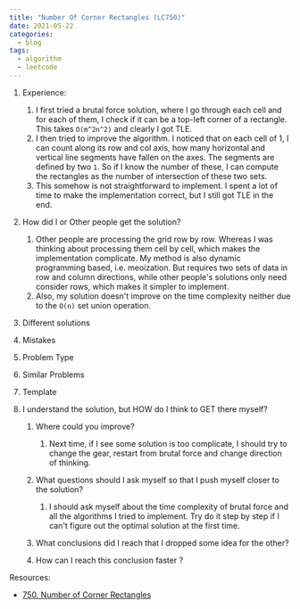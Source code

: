 ```yaml
---
title: "Number Of Corner Rectangles (LC750)"
date: 2021-05-22
categories:
  - blog
tags:
  - algorithm
  - leetcode
---
```


1. Experience:
    1. I first tried a brutal force solution, where I go through each cell and for each of them, I check if it can be a top-left corner of a rectangle. This takes `O(m^2n^2)` and clearly I got TLE.
    2. I then tried to improve the algorithm. I noticed that on each cell of 1, I can count along its row and col axis, how many horizontal and vertical line segments have fallen on the axes. The segments are defined by two `1`. So if I know the number of these, I can compute the rectangles as the number of intersection of these two sets.
    3. This somehow is not straightforward to implement. I spent a lot of time to make the implementation correct, but I still got TLE in the end. 

2. How did I or Other people get the solution? 
    1. Other people are processing the grid row by row. Whereas I was thinking about processing them cell by cell, which makes the implementation complicate. My method is also dynamic programming based, i.e. meoization. But requires two sets of data in row and column directions, while other people's solutions only need consider rows, which makes it simpler to implement.
    2. Also, my solution doesn't improve on the time complexity neither due to the `O(n)` set union operation. 

3. Different solutions

4. Mistakes

5. Problem Type
    
6. Similar Problems

7. Template

8. I understand the solution, but HOW do I think to GET there myself?
    1. Where could you improve?
        1. Next time, if I see some solution is too complicate, I should try to change the gear, restart from brutal force and change direction of thinking. 

    2. What questions should I ask myself so that I push myself closer to the solution? 
        1. I should ask myself about the time complexity of brutal force and all the algorithms I tried to implement. Try do it step by step if I can't figure out the optimal solution at the first time. 
    3. What conclusions did I reach that I dropped some idea for the other?
    4. How can I reach this conclusion faster ?
    



Resources:
* [750. Number of Corner Rectangles][LeetCode Link]


[LeetCode Link]: https://leetcode.com/problems/number-of-corner-rectangles/